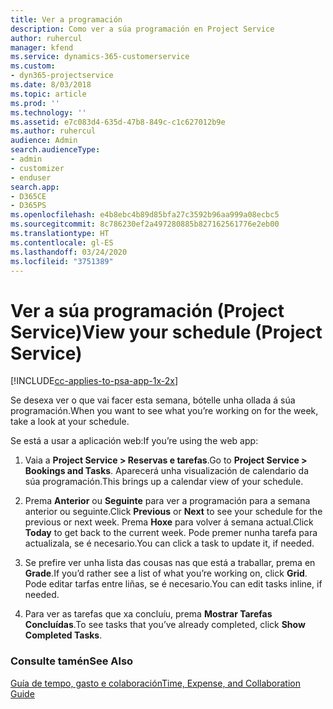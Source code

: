 ```yaml
---
title: Ver a programación
description: Como ver a súa programación en Project Service
author: ruhercul
manager: kfend
ms.service: dynamics-365-customerservice
ms.custom:
- dyn365-projectservice
ms.date: 8/03/2018
ms.topic: article
ms.prod: ''
ms.technology: ''
ms.assetid: e7c083d4-635d-47b8-849c-c1c627012b9e
ms.author: ruhercul
audience: Admin
search.audienceType:
- admin
- customizer
- enduser
search.app:
- D365CE
- D365PS
ms.openlocfilehash: e4b8ebc4b89d85bfa27c3592b96aa999a08ecbc5
ms.sourcegitcommit: 8c786230ef2a497280885b827162561776e2eb00
ms.translationtype: HT
ms.contentlocale: gl-ES
ms.lasthandoff: 03/24/2020
ms.locfileid: "3751389"
---
```

# <a name="view-your-schedule-project-service"></a><span data-ttu-id="99b8c-103">Ver a súa programación (Project Service)</span><span class="sxs-lookup"><span data-stu-id="99b8c-103">View your schedule (Project Service)</span></span>

[!INCLUDE[cc-applies-to-psa-app-1x-2x](../includes/cc-applies-to-psa-app-1x-2x.md)]

<span data-ttu-id="99b8c-104">Se desexa ver o que vai facer esta semana, bótelle unha ollada á súa programación.</span><span class="sxs-lookup"><span data-stu-id="99b8c-104">When you want to see what you’re working on for the week, take a look at your schedule.</span></span>  
  
 <span data-ttu-id="99b8c-105">Se está a usar a aplicación web:</span><span class="sxs-lookup"><span data-stu-id="99b8c-105">If you’re using the web app:</span></span>  
  
1.  <span data-ttu-id="99b8c-106">Vaia a **Project Service > Reservas e tarefas**.</span><span class="sxs-lookup"><span data-stu-id="99b8c-106">Go to **Project Service > Bookings and Tasks**.</span></span> <span data-ttu-id="99b8c-107">Aparecerá unha visualización de calendario da súa programación.</span><span class="sxs-lookup"><span data-stu-id="99b8c-107">This brings up a calendar view of your schedule.</span></span>  
  
2.  <span data-ttu-id="99b8c-108">Prema **Anterior** ou **Seguinte** para ver a programación para a semana anterior ou seguinte.</span><span class="sxs-lookup"><span data-stu-id="99b8c-108">Click **Previous** or **Next** to see your schedule for the previous or next week.</span></span> <span data-ttu-id="99b8c-109">Prema **Hoxe** para volver á semana actual.</span><span class="sxs-lookup"><span data-stu-id="99b8c-109">Click **Today** to get back to the current week.</span></span> <span data-ttu-id="99b8c-110">Pode premer nunha tarefa para actualizala, se é necesario.</span><span class="sxs-lookup"><span data-stu-id="99b8c-110">You can click a task to update it, if needed.</span></span>  
  
3.  <span data-ttu-id="99b8c-111">Se prefire ver unha lista das cousas nas que está a traballar, prema en **Grade**.</span><span class="sxs-lookup"><span data-stu-id="99b8c-111">If you’d rather see a list of what you’re working on, click **Grid**.</span></span> <span data-ttu-id="99b8c-112">Pode editar tarfas entre liñas, se é necesario.</span><span class="sxs-lookup"><span data-stu-id="99b8c-112">You can edit tasks inline, if needed.</span></span>  
  
4.  <span data-ttu-id="99b8c-113">Para ver as tarefas que xa concluíu, prema **Mostrar Tarefas Concluídas**.</span><span class="sxs-lookup"><span data-stu-id="99b8c-113">To see tasks that you’ve already completed, click **Show Completed Tasks**.</span></span>  
  
### <a name="see-also"></a><span data-ttu-id="99b8c-114">Consulte tamén</span><span class="sxs-lookup"><span data-stu-id="99b8c-114">See Also</span></span>  
 [<span data-ttu-id="99b8c-115">Guía de tempo, gasto e colaboración</span><span class="sxs-lookup"><span data-stu-id="99b8c-115">Time, Expense, and Collaboration Guide</span></span>](../project-service/time-expense-collaboration-guide.md)
